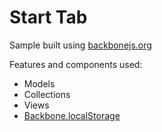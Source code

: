 # Start Tab

Sample built using [backbonejs.org](http://backbonejs.org/)

Features and components used:

* Models
* Collections
* Views
* [Backbone.localStorage](https://github.com/jeromegn/Backbone.localStorage)

